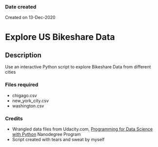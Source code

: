 ### Date created
Created on 13-Dec-2020

# Explore US Bikeshare Data

## Description
Use an interactive Python script to explore Bikeshare Data from different cities

### Files required
- chigago.csv
- new_york_city.csv
- washington.csv

### Credits
- Wrangled data files from Udacity.com, [Programming for Data Science with Python](https://classroom.udacity.com/nanodegrees/nd104/dashboard/overview) Nanodegree Program
- Script created with tears and sweat by myself 
